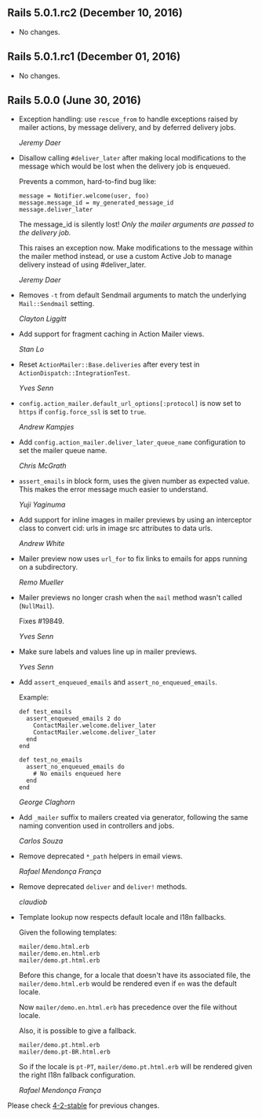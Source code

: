 ## Rails 5.0.1.rc2 (December 10, 2016) ##

*   No changes.


## Rails 5.0.1.rc1 (December 01, 2016) ##

*   No changes.


## Rails 5.0.0 (June 30, 2016) ##

*   Exception handling: use `rescue_from` to handle exceptions raised by
    mailer actions, by message delivery, and by deferred delivery jobs.

    *Jeremy Daer*

*   Disallow calling `#deliver_later` after making local modifications to
    the message which would be lost when the delivery job is enqueued.

    Prevents a common, hard-to-find bug like:

        message = Notifier.welcome(user, foo)
        message.message_id = my_generated_message_id
        message.deliver_later

    The message_id is silently lost! *Only the mailer arguments are passed
    to the delivery job.*

    This raises an exception now. Make modifications to the message within
    the mailer method instead, or use a custom Active Job to manage delivery
    instead of using #deliver_later.

    *Jeremy Daer*

*   Removes `-t` from default Sendmail arguments to match the underlying
    `Mail::Sendmail` setting.

    *Clayton Liggitt*

*   Add support for fragment caching in Action Mailer views.

    *Stan Lo*

*   Reset `ActionMailer::Base.deliveries` after every test in
    `ActionDispatch::IntegrationTest`.

    *Yves Senn*

*   `config.action_mailer.default_url_options[:protocol]` is now set to `https` if `config.force_ssl` is set to `true`.

    *Andrew Kampjes*

*   Add `config.action_mailer.deliver_later_queue_name` configuration to set the
    mailer queue name.

    *Chris McGrath*

*   `assert_emails` in block form, uses the given number as expected value.
    This makes the error message much easier to understand.

    *Yuji Yaginuma*

*   Add support for inline images in mailer previews by using an interceptor
    class to convert cid: urls in image src attributes to data urls.

    *Andrew White*

*   Mailer preview now uses `url_for` to fix links to emails for apps running on
    a subdirectory.

    *Remo Mueller*

*   Mailer previews no longer crash when the `mail` method wasn't called
    (`NullMail`).

    Fixes #19849.

    *Yves Senn*

*   Make sure labels and values line up in mailer previews.

    *Yves Senn*

*   Add `assert_enqueued_emails` and `assert_no_enqueued_emails`.

    Example:

        def test_emails
          assert_enqueued_emails 2 do
            ContactMailer.welcome.deliver_later
            ContactMailer.welcome.deliver_later
          end
        end

        def test_no_emails
          assert_no_enqueued_emails do
            # No emails enqueued here
          end
        end

    *George Claghorn*

*   Add `_mailer` suffix to mailers created via generator, following the same
    naming convention used in controllers and jobs.

    *Carlos Souza*

*   Remove deprecated `*_path` helpers in email views.

    *Rafael Mendonça França*

*   Remove deprecated `deliver` and `deliver!` methods.

    *claudiob*

*   Template lookup now respects default locale and I18n fallbacks.

    Given the following templates:

        mailer/demo.html.erb
        mailer/demo.en.html.erb
        mailer/demo.pt.html.erb

    Before this change, for a locale that doesn't have its associated file, the
    `mailer/demo.html.erb` would be rendered even if `en` was the default locale.

    Now `mailer/demo.en.html.erb` has precedence over the file without locale.

    Also, it is possible to give a fallback.

        mailer/demo.pt.html.erb
        mailer/demo.pt-BR.html.erb

    So if the locale is `pt-PT`, `mailer/demo.pt.html.erb` will be rendered given
    the right I18n fallback configuration.

    *Rafael Mendonça França*

Please check [4-2-stable](https://github.com/rails/rails/blob/4-2-stable/actionmailer/CHANGELOG.md) for previous changes.
